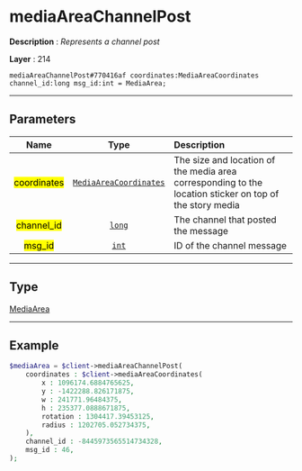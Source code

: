 # mediaAreaChannelPost

**Description** : *Represents a channel post*

**Layer** : 214

```tl
mediaAreaChannelPost#770416af coordinates:MediaAreaCoordinates channel_id:long msg_id:int = MediaArea;
```

---

## Parameters

| Name | Type | Description |
| :---: | :---: | :--- |
| <mark>coordinates</mark> | [`MediaAreaCoordinates`](type/MediaAreaCoordinates) | The size and location of the media area corresponding to the location sticker on top of the story media |
| <mark>channel_id</mark> | [`long`](type/long) | The channel that posted the message |
| <mark>msg_id</mark> | [`int`](type/int) | ID of the channel message |

---

## Type

[MediaArea](type/MediaArea)

---

## Example

```php
$mediaArea = $client->mediaAreaChannelPost(
	coordinates : $client->mediaAreaCoordinates(
		x : 1096174.6884765625,
		y : -1422288.826171875,
		w : 241771.96484375,
		h : 235377.0888671875,
		rotation : 1304417.39453125,
		radius : 1202705.052734375,
	),
	channel_id : -8445973565514734328,
	msg_id : 46,
);
```